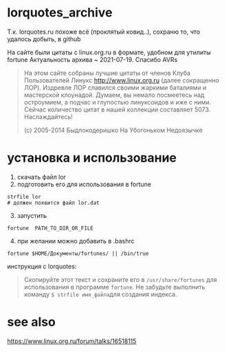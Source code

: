 # lorquotes_archive
Т.к. lorquotes.ru похоже всё (проклятый ковид..), сохраню то, что удалось добыть, в github

На сайте были цитаты с linux.org.ru в формате, удобном для утилиты fortune
Актуальность архива ~ 2021-07-19. Спасибо AVRs

> На этом сайте собраны лучшие цитаты от членов Клуба Пользователей Линукс http://www.linux.org.ru (далее сокращенно ЛОР). Издревле ЛОР славился своими жаркими баталиями и мастерской клоунадой. Думаем, вы немало посмеетесь над остроумием, а подчас и глупостью линуксоидов и иже с ними. Сейчаc количество цитат в нашей коллекции составляет 5073. Наслаждайтесь!
>
> (c) 2005-2014 Быдлокодеришко На Убогоньком Недоязычке

# установка и использование
1. скачать файл lor
2. подготовить его для использования в fortune
```
strfile lor
# должен появится файл lor.dat
```
3. запустить
```
fortune  PATH_TO_DIR_OR_FILE
```
4. при желании можно добавить в .bashrc
```
fortune $HOME/Документы/fortunes/ || /bin/true
```


инструкция с lorquotes:
> Скопируйте этот текст и сохраните его в ```/usr/share/fortunes``` для использования в программе ```fortune```. Не забудьте выполнить команду ```$ strfile имя_файла```для создания индекса.

# see also
https://www.linux.org.ru/forum/talks/16518115

